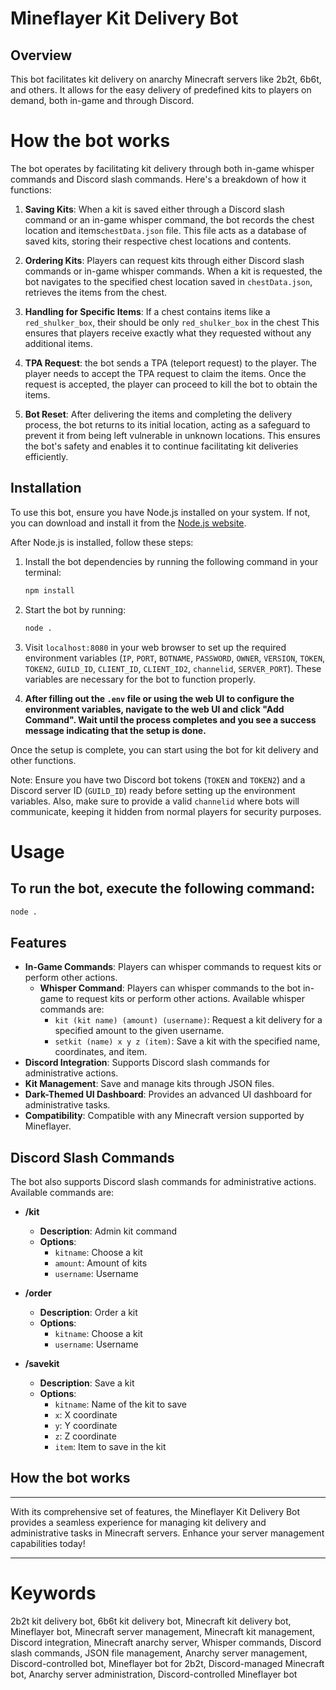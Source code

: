 # Mineflayer Kit Delivery Bot

## Overview
This bot facilitates kit delivery on anarchy Minecraft servers like 2b2t, 6b6t, and others. It allows for the easy delivery of predefined kits to players on demand, both in-game and through Discord.


# How the bot works

The bot operates by facilitating kit delivery through both in-game whisper commands and Discord slash commands. Here's a breakdown of how it functions:

1. **Saving Kits**: When a kit is saved either through a Discord slash command or an in-game whisper command, the bot records the chest location and items`chestData.json` file. This file acts as a database of saved kits, storing their respective chest locations and contents.

2. **Ordering Kits**: Players can request kits through either Discord slash commands or in-game whisper commands. When a kit is requested, the bot navigates to the specified chest location saved in `chestData.json`, retrieves the items from the chest.

3. **Handling for Specific Items**: If a chest contains items like a `red_shulker_box`, their should be only `red_shulker_box` in the chest  This ensures that players receive exactly what they requested without any additional items.

4. **TPA Request**: the bot sends a TPA (teleport request) to the player. The player needs to accept the TPA request to claim the items. Once the request is accepted, the player can proceed to kill the bot to obtain the items. 

5. **Bot Reset**: After delivering the items and completing the delivery process, the bot returns to its initial location, acting as a safeguard to prevent it from being left vulnerable in unknown locations. This ensures the bot's safety and enables it to continue facilitating kit deliveries efficiently.


## Installation
To use this bot, ensure you have Node.js installed on your system. If not, you can download and install it from the [Node.js website](https://nodejs.org/).

After Node.js is installed, follow these steps:

1. Install the bot dependencies by running the following command in your terminal:
    ```bash
    npm install
    ```

2. Start the bot by running:
    ```bash
    node .
    ```

3. Visit `localhost:8080` in your web browser to set up the required environment variables (`IP`, `PORT`, `BOTNAME`, `PASSWORD`, `OWNER`, `VERSION`, `TOKEN`, `TOKEN2`, `GUILD_ID`, `CLIENT_ID`, `CLIENT_ID2`, `channelid`, `SERVER_PORT`). These variables are necessary for the bot to function properly.

4. **After filling out the `.env` file or using the web UI to configure the environment variables, navigate to the web UI and click "Add Command". Wait until the process completes and you see a success message indicating that the setup is done.**

Once the setup is complete, you can start using the bot for kit delivery and other functions.

Note: Ensure you have two Discord bot tokens (`TOKEN` and `TOKEN2`) and a Discord server ID (`GUILD_ID`) ready before setting up the environment variables. Also, make sure to provide a valid `channelid` where bots will communicate, keeping it hidden from normal players for security purposes.

# Usage
## To run the bot, execute the following command:
```bash
node .
```
## Features

- **In-Game Commands**: Players can whisper commands to request kits or perform other actions.
  - **Whisper Command**: Players can whisper commands to the bot in-game to request kits or perform other actions. Available whisper commands are:
    - `kit (kit name) (amount) (username)`: Request a kit delivery for a specified amount to the given username.
    - `setkit (name) x y z (item)`: Save a kit with the specified name, coordinates, and item.
- **Discord Integration**: Supports Discord slash commands for administrative actions.
- **Kit Management**: Save and manage kits through JSON files.
- **Dark-Themed UI Dashboard**: Provides an advanced UI dashboard for administrative tasks.
- **Compatibility**: Compatible with any Minecraft version supported by Mineflayer.

## Discord Slash Commands

The bot also supports Discord slash commands for administrative actions. Available commands are:

- **/kit**
  - **Description**: Admin kit command
  - **Options**:
    - `kitname`: Choose a kit
    - `amount`: Amount of kits
    - `username`: Username

- **/order**
  - **Description**: Order a kit
  - **Options**:
    - `kitname`: Choose a kit
    - `username`: Username

- **/savekit**
  - **Description**: Save a kit
  - **Options**:
    - `kitname`: Name of the kit to save
    - `x`: X coordinate
    - `y`: Y coordinate
    - `z`: Z coordinate
    - `item`: Item to save in the kit
   
    


## How the bot works

---

With its comprehensive set of features, the Mineflayer Kit Delivery Bot provides a seamless experience for managing kit delivery and administrative tasks in Minecraft servers. Enhance your server management capabilities today!



---

# Keywords
2b2t kit delivery bot, 6b6t kit delivery bot, Minecraft kit delivery bot, Mineflayer bot, Minecraft server management, Minecraft kit management, Discord integration, Minecraft anarchy server, Whisper commands, Discord slash commands, JSON file management, Anarchy server management, Discord-controlled bot, Mineflayer bot for 2b2t, Discord-managed Minecraft bot, Anarchy server administration, Discord-controlled Mineflayer bot


